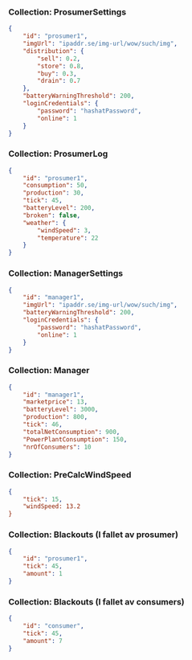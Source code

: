 ### Collection: ProsumerSettings
```json
{
    "id": "prosumer1",
    "imgUrl": "ipaddr.se/img-url/wow/such/img",
    "distribution": {
        "sell": 0.2,
        "store": 0.8,
        "buy": 0.3,
        "drain": 0.7
    },
    "batteryWarningThreshold": 200,
    "loginCredentials": {
        "password": "hashatPassword",
        "online": 1
    }
}
```


### Collection: ProsumerLog
```json
{
    "id": "prosumer1",
    "consumption": 50,
    "production": 30,
    "tick": 45,
    "batteryLevel": 200,
    "broken": false,
    "weather": {
        "windSpeed": 3,
        "temperature": 22
    }
}
```

### Collection: ManagerSettings
```json
{
    "id": "manager1",
    "imgUrl": "ipaddr.se/img-url/wow/such/img",
    "batteryWarningThreshold": 200,
    "loginCredentials": {
        "password": "hashatPassword",
        "online": 1
    }
}
```

### Collection: Manager
```json
{
    "id": "manager1",
    "marketprice": 13,
    "batteryLevel": 3000,
    "production": 800,
    "tick": 46,
    "totalNetConsumption": 900,
    "PowerPlantConsumption": 150,
    "nrOfConsumers": 10
}
```

### Collection: PreCalcWindSpeed
```json
{
    "tick": 15,
    "windSpeed: 13.2
}
```


### Collection: Blackouts (I fallet av prosumer)
```json
{
    "id": "prosumer1",
    "tick": 45,
    "amount": 1
}
```


### Collection: Blackouts (I fallet av consumers)
```json
{
    "id": "consumer",
    "tick": 45,
    "amount": 7
}
```
